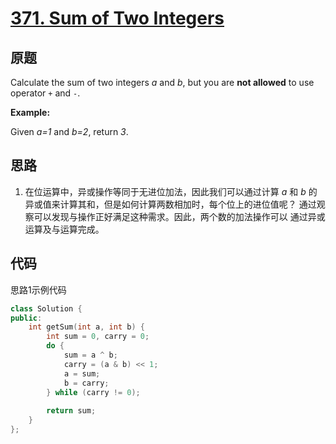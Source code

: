 [371. Sum of Two Integers](https://leetcode.com/problems/sum-of-two-integers/)
==========================

原题
----

Calculate the sum of two integers *a* and *b*, but you are **not
allowed** to use operator `+` and `-`.

**Example:**

Given *a=1* and *b=2*, return *3*.

思路
----

1. 在位运算中，异或操作等同于无进位加法，因此我们可以通过计算 *a* 和
   *b* 的异或值来计算其和，但是如何计算两数相加时，每个位上的进位值呢？
   通过观察可以发现与操作正好满足这种需求。因此，两个数的加法操作可以
   通过异或运算及与运算完成。

代码
----

思路1示例代码
```C++
class Solution {
public:
	int getSum(int a, int b) {
		int sum = 0, carry = 0;
		do {
			sum = a ^ b;
			carry = (a & b) << 1;
			a = sum;
			b = carry;
		} while (carry != 0);
		
		return sum;
	}
};
```
